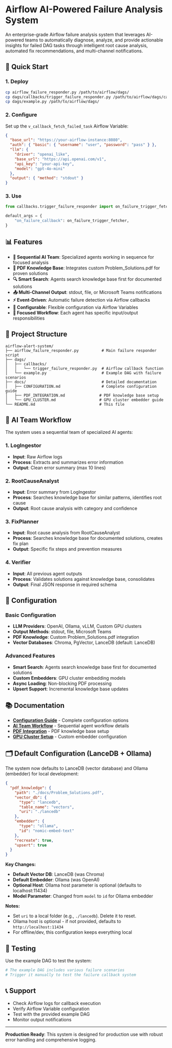 # Airflow AI-Powered Failure Analysis System

An enterprise-grade Airflow failure analysis system that leverages AI-powered teams to automatically diagnose, analyze, and provide actionable insights for failed DAG tasks through intelligent root cause analysis, automated fix recommendations, and multi-channel notifications.

## 🚀 Quick Start

### 1. Deploy
```bash
cp airflow_failure_responder.py /path/to/airflow/dags/
cp dags/callbacks/trigger_failure_responder.py /path/to/airflow/dags/callbacks/
cp dags/example.py /path/to/airflow/dags/
```

### 2. Configure
Set up the `v_callback_fetch_failed_task` Airflow Variable:
```json
{
  "base_url": "https://your-airflow-instance:8080",
  "auth": { "basic": { "username": "user", "password": "pass" } },
  "llm": {
    "driver": "openai_like",
    "base_url": "https://api.openai.com/v1",
    "api_key": "your-api-key",
    "model": "gpt-4o-mini"
  },
  "output": { "method": "stdout" }
}
```

### 3. Use
```python
from callbacks.trigger_failure_responder import on_failure_trigger_fetcher

default_args = {
    "on_failure_callback": on_failure_trigger_fetcher,
}
```

## 📊 Features

- **🤖 Sequential AI Team**: Specialized agents working in sequence for focused analysis
- **📄 PDF Knowledge Base**: Integrates custom Problem_Solutions.pdf for proven solutions
- **🔍 Smart Search**: Agents search knowledge base first for documented solutions
- **📤 Multi-Channel Output**: stdout, file, or Microsoft Teams notifications
- **⚡ Event-Driven**: Automatic failure detection via Airflow callbacks
- **🔧 Configurable**: Flexible configuration via Airflow Variables
- **🎯 Focused Workflow**: Each agent has specific input/output responsibilities

## 📁 Project Structure

```
airflow-alert-system/
├── airflow_failure_responder.py          # Main failure responder script
├── dags/
│   ├── callbacks/
│   │   └── trigger_failure_responder.py  # Airflow callback function
│   └── example.py                        # Example DAG with failure scenarios
├── docs/                                 # Detailed documentation
│   ├── CONFIGURATION.md                  # Complete configuration guide
│   ├── PDF_INTEGRATION.md               # PDF knowledge base setup
│   └── GPU_CLUSTER.md                   # GPU cluster embedder guide
└── README.md                            # This file
```

## 🤖 AI Team Workflow

The system uses a sequential team of specialized AI agents:

### 1. **LogIngestor**
- **Input**: Raw Airflow logs
- **Process**: Extracts and summarizes error information
- **Output**: Clean error summary (max 10 lines)

### 2. **RootCauseAnalyst**
- **Input**: Error summary from LogIngestor
- **Process**: Searches knowledge base for similar patterns, identifies root cause
- **Output**: Root cause analysis with category and confidence

### 3. **FixPlanner**
- **Input**: Root cause analysis from RootCauseAnalyst
- **Process**: Searches knowledge base for documented solutions, creates fix plan
- **Output**: Specific fix steps and prevention measures

### 4. **Verifier**
- **Input**: All previous agent outputs
- **Process**: Validates solutions against knowledge base, consolidates
- **Output**: Final JSON response in required schema

## 🔧 Configuration

### Basic Configuration
- **LLM Providers**: OpenAI, Ollama, vLLM, Custom GPU clusters
- **Output Methods**: stdout, file, Microsoft Teams
- **PDF Knowledge**: Custom Problem_Solutions.pdf integration
- **Vector Databases**: Chroma, PgVector, LanceDB (default: LanceDB)

### Advanced Features
- **Smart Search**: Agents search knowledge base first for documented solutions
- **Custom Embedders**: GPU cluster embedding models
- **Async Loading**: Non-blocking PDF processing
- **Upsert Support**: Incremental knowledge base updates

## 📚 Documentation

- **[Configuration Guide](docs/CONFIGURATION.md)** - Complete configuration options
- **[AI Team Workflow](docs/AI_TEAM_WORKFLOW.md)** - Sequential agent workflow details
- **[PDF Integration](docs/PDF_INTEGRATION.md)** - PDF knowledge base setup
- **[GPU Cluster Setup](docs/GPU_CLUSTER.md)** - Custom embedder configuration

## 🗂️ Default Configuration (LanceDB + Ollama)

The system now defaults to LanceDB (vector database) and Ollama (embedder) for local development:

```json
{
  "pdf_knowledge": {
    "path": "./docs/Problem_Solutions.pdf",
    "vector_db": {
      "type": "lancedb",
      "table_name": "vectors",
      "uri": "./lancedb"
    },
    "embedder": {
      "type": "ollama",
      "id": "nomic-embed-text"
    },
    "recreate": true,
    "upsert": true
  }
}
```

**Key Changes:**
- **Default Vector DB**: LanceDB (was Chroma)
- **Default Embedder**: Ollama (was OpenAI)
- **Optional Host**: Ollama host parameter is optional (defaults to localhost:11434)
- **Model Parameter**: Changed from `model` to `id` for Ollama embedder

**Notes:**
- Set `uri` to a local folder (e.g., `./lancedb`). Delete it to reset.
- Ollama host is optional - if not provided, defaults to `http://localhost:11434`
- For offline/dev, this configuration keeps everything local

## 🧪 Testing

Use the example DAG to test the system:
```python
# The example DAG includes various failure scenarios
# Trigger it manually to test the failure callback system
```

## 📞 Support

- Check Airflow logs for callback execution
- Verify Airflow Variable configuration
- Test with the provided example DAG
- Monitor output notifications

---

**Production Ready**: This system is designed for production use with robust error handling and comprehensive logging.